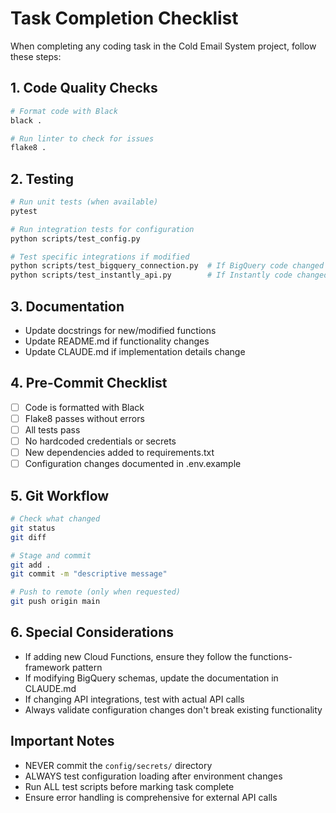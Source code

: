 # Task Completion Checklist

When completing any coding task in the Cold Email System project, follow these steps:

## 1. Code Quality Checks
```bash
# Format code with Black
black .

# Run linter to check for issues
flake8 .
```

## 2. Testing
```bash
# Run unit tests (when available)
pytest

# Run integration tests for configuration
python scripts/test_config.py

# Test specific integrations if modified
python scripts/test_bigquery_connection.py  # If BigQuery code changed
python scripts/test_instantly_api.py        # If Instantly code changed
```

## 3. Documentation
- Update docstrings for new/modified functions
- Update README.md if functionality changes
- Update CLAUDE.md if implementation details change

## 4. Pre-Commit Checklist
- [ ] Code is formatted with Black
- [ ] Flake8 passes without errors
- [ ] All tests pass
- [ ] No hardcoded credentials or secrets
- [ ] New dependencies added to requirements.txt
- [ ] Configuration changes documented in .env.example

## 5. Git Workflow
```bash
# Check what changed
git status
git diff

# Stage and commit
git add .
git commit -m "descriptive message"

# Push to remote (only when requested)
git push origin main
```

## 6. Special Considerations
- If adding new Cloud Functions, ensure they follow the functions-framework pattern
- If modifying BigQuery schemas, update the documentation in CLAUDE.md
- If changing API integrations, test with actual API calls
- Always validate configuration changes don't break existing functionality

## Important Notes
- NEVER commit the `config/secrets/` directory
- ALWAYS test configuration loading after environment changes
- Run ALL test scripts before marking task complete
- Ensure error handling is comprehensive for external API calls